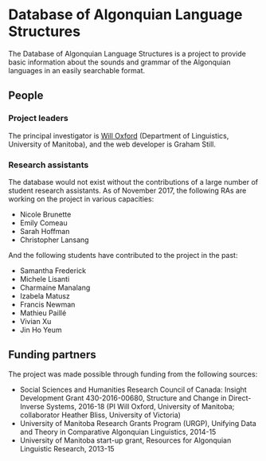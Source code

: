 # Database of Algonquian Language Structures
The Database of Algonquian Language Structures is a project to provide basic information about the sounds and grammar of the Algonquian languages in an easily searchable format.

## People
### Project leaders
The principal investigator is [Will Oxford](https://home.cc.umanitoba.ca/~oxfordwr/) (Department of Linguistics, University of Manitoba), and the web developer is Graham Still.

### Research assistants
The database would not exist without the contributions of a large number of student research assistants. As of November 2017, the following RAs are working on the project in various capacities:
- Nicole Brunette
- Emily Comeau
- Sarah Hoffman
- Christopher Lansang

And the following students have contributed to the project in the past:
- Samantha Frederick
- Michele Lisanti
- Charmaine Manalang
- Izabela Matusz
- Francis Newman
- Mathieu Paillé
- Vivian Xu
- Jin Ho Yeum

## Funding partners
The project was made possible through funding from the following sources:
- Social Sciences and Humanities Research Council of Canada: Insight Development Grant 430-2016-00680, Structure and Change in Direct-Inverse Systems, 2016-18 (PI Will Oxford, University of Manitoba; collaborator Heather Bliss, University of Victoria)
- University of Manitoba Research Grants Program (URGP), Unifying Data and Theory in Comparative Algonquian Linguistics, 2014-15
- University of Manitoba start-up grant, Resources for Algonquian Linguistic Research, 2013-15
